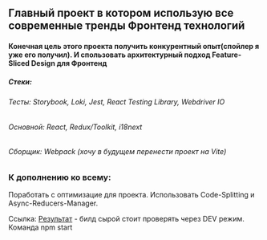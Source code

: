 ## Главный проект в котором использую все современные тренды Фронтенд технологий

#### Конечная цель этого проекта получить конкурентный опыт(спойлер я уже его получил). И спользовать архитектурный подход Feature-Sliced Design для Фронтенд

##### Стеки:
###### Тесты: Storybook, Loki, Jest, React Testing Library, Webdriver IO
###### Основной: React, Redux/Toolkit, i18next
###### Сборщик: Webpack (хочу в будущем перенести проект на Vite)

### К дополнению ко всему:
Поработать с оптимизацие для проекта. Использовать Code-Splitting и Async-Reducers-Manager.

Ссылка: [Результат](https://magnum-opus-seven.vercel.app/) - билд сырой стоит проверять через DEV режим. Команда npm start
